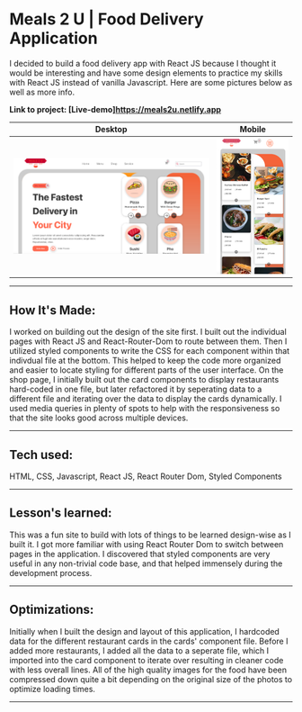 # Meals 2 U | Food Delivery Application

I decided to build a food delivery app with React JS because I thought it would be interesting and have some design elements to practice my skills with React JS instead of vanilla Javascript. Here are some pictures below as well as more info.

**Link to project: [Live-demo]https://meals2u.netlify.app**

|               Desktop               |                  Mobile                   |
| :---------------------------------: | :---------------------------------------: |
| ![meals2u](src/assets/meals2u1.png) | ![meals2u2](src/assets/meals2umobile.png) |

---

## **How It's Made:**

I worked on building out the design of the site first. I built out the individual pages with React JS and React-Router-Dom to route between them. Then I utilized styled components to write the CSS for each component within that indivdual file at the bottom. This helped to keep the code more organized and easier to locate styling for different parts of the user interface. On the shop page, I initially built out the card components to display restaurants hard-coded in one file, but later refactored it by seperating data to a different file and iterating over the data to display the cards dynamically. I used media queries in plenty of spots to help with the responsiveness so that the site looks good across multiple devices.

---

## **Tech used:**

HTML, CSS, Javascript, React JS, React Router Dom, Styled Components

---

## **Lesson's learned:**

This was a fun site to build with lots of things to be learned design-wise as I built it. I got more familiar with using React Router Dom to switch between pages in the application. I discovered that styled components are very useful in any non-trivial code base, and that helped immensely during the development process.

---

## **Optimizations:**

Initially when I built the design and layout of this application, I hardcoded data for the different restaurant cards in the cards' component file. Before I added more restaurants, I added all the data to a seperate file, which I imported into the card component to iterate over resulting in cleaner code with less overall lines. All of the high quality images for the food have been compressed down quite a bit depending on the original size of the photos to optimize loading times.

---
